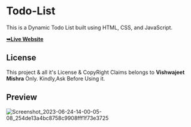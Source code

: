 # Todo-List


This is a Dynamic Todo List built using HTML, CSS, and JavaScript. 

 <a href="https://vishwajeetmishra4.github.io/Todo-List/"><strong>➥Live Website </strong></a> 


## License

This project & all it's License & CopyRight Claims belongs to **Vishwajeet Mishra** Only. Kindly,Ask Before Using it. 

## Preview
![Screenshot_2023-06-24-14-00-05-08_254de13a4bc8758c9908fff1f73e3725](https://github.com/vishwajeetmishra4/Todo-List/assets/135427511/62262f40-9322-4850-85ef-8fee42b996c1)

             
